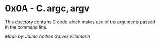 # 0x0A - C. argc, argv

This directory contains C code which makes use of the arguments passed in the command line.

*Made by: Jaime Andres Galvez Villamarin*
